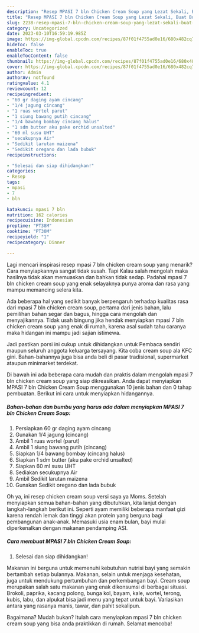 ```yaml
---
description: "Resep MPASI 7 bln Chicken Cream Soup yang Lezat Sekali, Buat Buka Puasa Enak Banget"
title: "Resep MPASI 7 bln Chicken Cream Soup yang Lezat Sekali, Buat Buka Puasa Enak Banget"
slug: 2238-resep-mpasi-7-bln-chicken-cream-soup-yang-lezat-sekali-buat-buka-puasa-enak-banget
category: Uncategorized
date: 2023-03-10T16:59:19.985Z
image: https://img-global.cpcdn.com/recipes/87f01f4755ad0e16/680x482cq70/mpasi-7-bln-chicken-cream-soup-foto-resep-utama.jpg
hideToc: false
enableToc: true
enableTocContent: false
thumbnail: https://img-global.cpcdn.com/recipes/87f01f4755ad0e16/680x482cq70/mpasi-7-bln-chicken-cream-soup-foto-resep-utama.jpg
cover: https://img-global.cpcdn.com/recipes/87f01f4755ad0e16/680x482cq70/mpasi-7-bln-chicken-cream-soup-foto-resep-utama.jpg
author: Admin
authorAv: notfound
ratingvalue: 4.1
reviewcount: 12
recipeingredient:
- "60 gr daging ayam cincang"
- "1/4 jagung cincang"
- "1 ruas wortel parut"
- "1 siung bawang putih cincang"
- "1/4 bawang bombay cincang halus"
- "1 sdm butter aku pake orchid unsalted"
- "60 ml susu UHT"
- "secukupnya Air"
- "Sedikit larutan maizena"
- "Sedikit oregano dan lada bubuk"
recipeinstructions:

- "Selesai dan siap dihidangkan!"
categories:
- Resep
tags:
- mpasi
- 7
- bln

katakunci: mpasi 7 bln 
nutrition: 162 calories
recipecuisine: Indonesian
preptime: "PT38M"
cooktime: "PT30M"
recipeyield: "1"
recipecategory: Dinner

---
```



Lagi mencari inspirasi resep mpasi 7 bln chicken cream soup yang menarik? Cara menyiapkannya sangat tidak susah. Tapi Kalau salah mengolah maka hasilnya tidak akan memuaskan dan bahkan tidak sedap. Padahal mpasi 7 bln chicken cream soup yang enak selayaknya punya aroma dan rasa yang mampu memancing selera kita.


Ada beberapa hal yang sedikit banyak berpengaruh terhadap kualitas rasa dari mpasi 7 bln chicken cream soup, pertama dari jenis bahan, lalu pemilihan bahan segar dan bagus, hingga cara mengolah dan menyajikannya. Tidak usah bingung jika hendak menyiapkan mpasi 7 bln chicken cream soup yang enak di rumah, karena asal sudah tahu caranya maka hidangan ini mampu jadi sajian istimewa.

Jadi pastikan porsi ini cukup untuk dihidangkan untuk Pembaca sendiri maupun seluruh anggota keluarga tersayang. Kita coba cream soup ala KFC gini. Bahan-bahannya juga bisa anda beli di pasar tradisional, supermarket ataupun minimarket terdekat.


Di bawah ini ada beberapa cara mudah dan praktis dalam mengolah mpasi 7 bln chicken cream soup yang siap dikreasikan. Anda dapat menyiapkan MPASI 7 bln Chicken Cream Soup menggunakan 10 jenis bahan dan 0 tahap pembuatan. Berikut ini cara untuk menyiapkan hidangannya.

<!--inarticleads1-->

##### Bahan-bahan dan bumbu yang harus ada dalam menyiapkan MPASI 7 bln Chicken Cream Soup:

1. Persiapkan 60 gr daging ayam cincang
1. Gunakan 1/4 jagung (cincang)
1. Ambil 1 ruas wortel (parut)
1. Ambil 1 siung bawang putih (cincang)
1. Siapkan 1/4 bawang bombay (cincang halus)
1. Siapkan 1 sdm butter (aku pake orchid unsalted)
1. Siapkan 60 ml susu UHT
1. Sediakan secukupnya Air
1. Ambil Sedikit larutan maizena
1. Gunakan Sedikit oregano dan lada bubuk


Oh ya, ini resep chicken cream soup versi saya ya Moms. Setelah menyiapkan semua bahan-bahan yang dibutuhkan, kita lanjut dengan langkah-langkah berikut ini. Seperti ayam memiliki beberapa manfaat gizi karena rendah lemak dan tinggi akan protein yang berguna bagi pembangunan anak-anak. Memasuki usia enam bulan, bayi mulai diperkenalkan dengan makanan pendamping ASI. 

<!--inarticleads2-->

##### Cara membuat MPASI 7 bln Chicken Cream Soup:


1. Selesai dan siap dihidangkan!

Makanan ini berguna untuk memenuhi kebutuhan nutrisi bayi yang semakin bertambah setiap bulannya. Makanan, selain untuk menjaga kesehatan, juga untuk mendukung pertumbuhan dan perkembangan bayi. Cream soup merupakan salah satu makanan yang enak dikonsumsi di berbagai situasi. Brokoli, paprika, kacang polong, bunga kol, bayam, kale, wortel, terong, kubis, labu, dan alpukat bisa jadi menu yang tepat untuk bayi. Variasikan antara yang rasanya manis, tawar, dan pahit sekalipun. 

Bagaimana? Mudah bukan? Itulah cara menyiapkan mpasi 7 bln chicken cream soup yang bisa anda praktikkan di rumah. Selamat mencoba!

